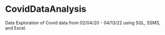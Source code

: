 # CovidDataAnalysis
Data Exploration of Covid data from 02/04/20 - 04/13/22 using SQL, SSMS, and Excel.
